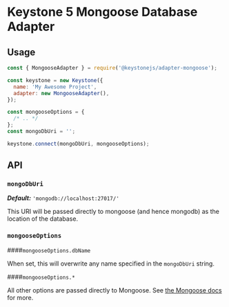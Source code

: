 # Keystone 5 Mongoose Database Adapter

## Usage

```javascript
const { MongooseAdapter } = require('@keystonejs/adapter-mongoose');

const keystone = new Keystone({
  name: 'My Awesome Project',
  adapter: new MongooseAdapter(),
});

const mongooseOptions = {
  /* .. */
};
const mongoDbUri = '';

keystone.connect(mongoDbUri, mongooseOptions);
```

## API

### `mongoDbUri`

_**Default:**_ `'mongodb://localhost:27017/'`

This URI will be passed directly to mongoose (and hence mongodb) as the location
of the database.

### `mongooseOptions`

####`mongooseOptions.dbName`

When set, this will overwrite any name specified in the `mongoDbUri` string.

####`mongooseOptions.*`

All other options are passed directly to Mongoose.
See [the Mongoose docs](https://mongoosejs.com/docs/connections.html) for more.
